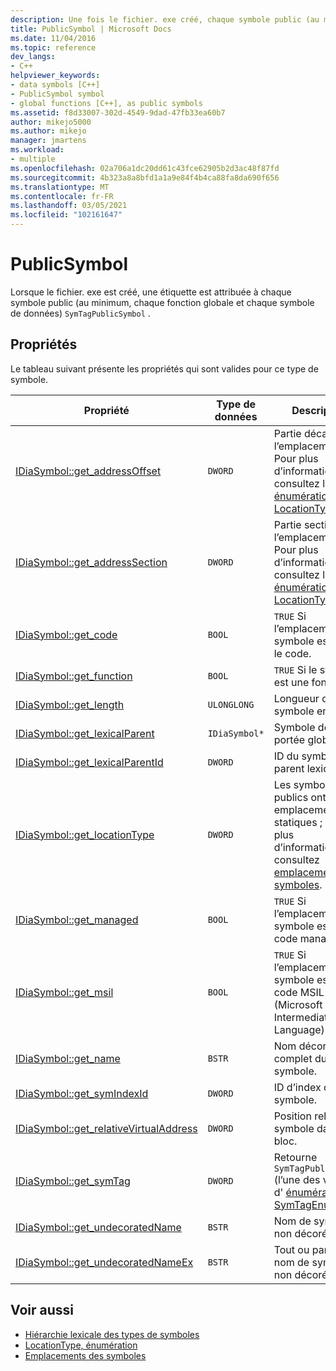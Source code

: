 ```yaml
---
description: Une fois le fichier. exe créé, chaque symbole public (au minimum, chaque fonction globale et chaque symbole de données) reçoit une balise SymTagPublicSymbol.
title: PublicSymbol | Microsoft Docs
ms.date: 11/04/2016
ms.topic: reference
dev_langs:
- C++
helpviewer_keywords:
- data symbols [C++]
- PublicSymbol symbol
- global functions [C++], as public symbols
ms.assetid: f8d33007-302d-4549-9dad-47fb33ea60b7
author: mikejo5000
ms.author: mikejo
manager: jmartens
ms.workload:
- multiple
ms.openlocfilehash: 02a706a1dc20dd61c43fce62905b2d3ac48f87fd
ms.sourcegitcommit: 4b323a8a8bfd1a1a9e84f4b4ca88fa8da690f656
ms.translationtype: MT
ms.contentlocale: fr-FR
ms.lasthandoff: 03/05/2021
ms.locfileid: "102161647"
---
```

# <a name="publicsymbol"></a>PublicSymbol
Lorsque le fichier. exe est créé, une étiquette est attribuée à chaque symbole public (au minimum, chaque fonction globale et chaque symbole de données) `SymTagPublicSymbol` .

## <a name="properties"></a>Propriétés
 Le tableau suivant présente les propriétés qui sont valides pour ce type de symbole.

|Propriété|Type de données|Description|
|--------------|---------------|-----------------|
|[IDiaSymbol::get_addressOffset](../../debugger/debug-interface-access/idiasymbol-get-addressoffset.md)|`DWORD`|Partie décalage de l’emplacement ; Pour plus d’informations, consultez l' [énumération LocationType (](../../debugger/debug-interface-access/locationtype.md).|
|[IDiaSymbol::get_addressSection](../../debugger/debug-interface-access/idiasymbol-get-addresssection.md)|`DWORD`|Partie section de l’emplacement ; Pour plus d’informations, consultez l' [énumération LocationType (](../../debugger/debug-interface-access/locationtype.md).|
|[IDiaSymbol::get_code](../../debugger/debug-interface-access/idiasymbol-get-code.md)|`BOOL`|`TRUE` Si l’emplacement du symbole est dans le code.|
|[IDiaSymbol::get_function](../../debugger/debug-interface-access/idiasymbol-get-function.md)|`BOOL`|`TRUE` Si le symbole est une fonction.|
|[IDiaSymbol::get_length](../../debugger/debug-interface-access/idiasymbol-get-length.md)|`ULONGLONG`|Longueur de ce symbole en octets.|
|[IDiaSymbol::get_lexicalParent](../../debugger/debug-interface-access/idiasymbol-get-lexicalparent.md)|`IDiaSymbol*`|Symbole de la portée globale.|
|[IDiaSymbol::get_lexicalParentId](../../debugger/debug-interface-access/idiasymbol-get-lexicalparentid.md)|`DWORD`|ID du symbole parent lexical.|
|[IDiaSymbol::get_locationType](../../debugger/debug-interface-access/idiasymbol-get-locationtype.md)|`DWORD`|Les symboles publics ont des emplacements statiques ; Pour plus d’informations, consultez [emplacements des symboles](../../debugger/debug-interface-access/symbol-locations.md).|
|[IDiaSymbol::get_managed](../../debugger/debug-interface-access/idiasymbol-get-managed.md)|`BOOL`|`TRUE` Si l’emplacement du symbole est en code managé.|
|[IDiaSymbol::get_msil](../../debugger/debug-interface-access/idiasymbol-get-msil.md)|`BOOL`|`TRUE` Si l’emplacement du symbole est en code MSIL (Microsoft Intermediate Language).|
|[IDiaSymbol::get_name](../../debugger/debug-interface-access/idiasymbol-get-name.md)|`BSTR`|Nom décoré complet du symbole.|
|[IDiaSymbol::get_symIndexId](../../debugger/debug-interface-access/idiasymbol-get-symindexid.md)|`DWORD`|ID d’index du symbole.|
|[IDiaSymbol::get_relativeVirtualAddress](../../debugger/debug-interface-access/idiasymbol-get-relativevirtualaddress.md)|`DWORD`|Position relative du symbole dans son bloc.|
|[IDiaSymbol::get_symTag](../../debugger/debug-interface-access/idiasymbol-get-symtag.md)|`DWORD`|Retourne `SymTagPublicSymbol` (l’une des valeurs d' [énumération SymTagEnum](../../debugger/debug-interface-access/symtagenum.md) ).|
|[IDiaSymbol::get_undecoratedName](../../debugger/debug-interface-access/idiasymbol-get-undecoratedname.md)|`BSTR`|Nom de symbole non décoré.|
|[IDiaSymbol::get_undecoratedNameEx](../../debugger/debug-interface-access/idiasymbol-get-undecoratednameex.md)|`BSTR`|Tout ou partie du nom de symbole non décoré.|

## <a name="see-also"></a>Voir aussi
- [Hiérarchie lexicale des types de symboles](../../debugger/debug-interface-access/lexical-hierarchy-of-symbol-types.md)
- [LocationType, énumération](../../debugger/debug-interface-access/locationtype.md)
- [Emplacements des symboles](../../debugger/debug-interface-access/symbol-locations.md)
